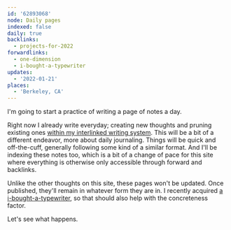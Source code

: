 ```yaml
---
id: '62893068'
node: Daily pages
indexed: false
daily: true
backlinks:
  - projects-for-2022
forwardlinks:
  - one-dimension
  - i-bought-a-typewriter
updates:
  - '2022-01-21'
places:
  - 'Berkeley, CA'
---
```


I'm going to start a practice of writing a page of notes a day.

Right now I already write everyday; creating new thoughts and pruning existing ones [within my interlinked writing system](one-dimension.md). This will be a bit of a different endeavor, more about daily journaling. Things will be quick and off-the-cuff, generally following some kind of a similar format. And I'll be indexing these notes too, which is a bit of a change of pace for this site where everything is otherwise only accessible through forward and backlinks.

Unlike the other thoughts on this site, these pages won't be updated. Once published, they'll remain in whatever form they are in. I recently acquired [a i-bought-a-typewriter](i-bought-a-typewriter.md), so that should also help with the concreteness factor.

Let's see what happens.
